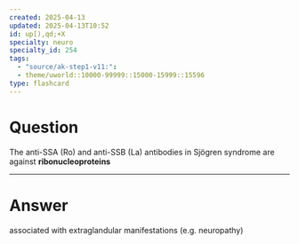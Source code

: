 ```yaml
---
created: 2025-04-13
updated: 2025-04-13T10:52
id: up[),qd;+X
specialty: neuro
specialty_id: 254
tags:
  - "source/ak-step1-v11:": 
  - theme/uworld::10000-99999::15000-15999::15596
type: flashcard
---
```


# Question
The anti-SSA (Ro) and anti-SSB (La) antibodies in Sjögren syndrome are against **ribonucleoproteins**

---

# Answer
associated with extraglandular manifestations (e.g. neuropathy)
